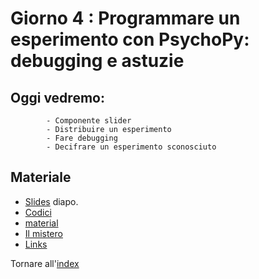 # Giorno 4 : Programmare un esperimento con PsychoPy: debugging e astuzie  
		
## Oggi vedremo:
			- Componente slider
			- Distribuire un esperimento
			- Fare debugging
			- Decifrare un esperimento sconosciuto



## Materiale

- [Slides](https://docs.google.com/presentation/d/16wF8bLtveQPyY5rwQaRqUykRVcwmYKgMCrMuT4sNxRU/edit#slide=id.p) diapo.
- [Codici](material/snippet.txt)
- [material](material/stroop_randomizzato/stroop_choice.zip)
- [Il mistero](material/stroop_randomizzato/ilmistero.zip)
- [Links](links.md)

Tornare all'[index](index.md)
